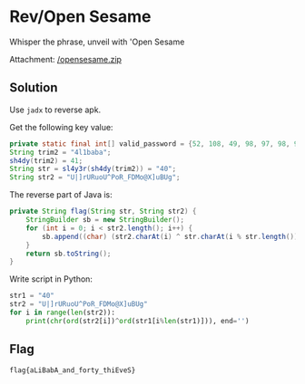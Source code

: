 # Rev/Open Sesame

Whisper the phrase, unveil with 'Open Sesame

Attachment: [/opensesame.zip](https://github.com/taqsoimh/Backdoor-CTF-2023/blob/main/Rev/Open%20Sesame/opensesame.zip)

## Solution

Use `jadx` to reverse apk.

Get the following key value:

```java
private static final int[] valid_password = {52, 108, 49, 98, 97, 98, 97};
String trim2 = "4l1baba";
sh4dy(trim2) = 41;
String str = sl4y3r(sh4dy(trim2)) = "40";
String str2 = "U|]rURuoU^PoR_FDMo@X]uBUg";
```

The reverse part of Java is:

```java
private String flag(String str, String str2) {
    StringBuilder sb = new StringBuilder();
    for (int i = 0; i < str2.length(); i++) {
        sb.append((char) (str2.charAt(i) ^ str.charAt(i % str.length())));
    }
    return sb.toString();
}
```

Write script in Python:

```python
str1 = "40"
str2 = "U|]rURuoU^PoR_FDMo@X]uBUg"
for i in range(len(str2)):
    print(chr(ord(str2[i])^ord(str1[i%len(str1)])), end='')
```

## Flag

```plaintext
flag{aLiBabA_and_forty_thiEveS}
```

